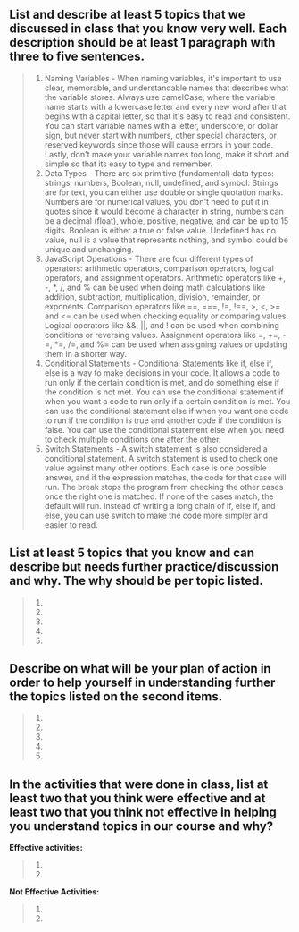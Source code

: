 ## List and describe at least 5 topics that we discussed in class that you know very well. Each description should be at least 1 paragraph with three to five sentences.
>   1. Naming Variables - When naming variables, it's important to use clear, memorable, and understandable names that describes what the variable stores. Always use camelCase, where the variable name starts with a lowercase letter and every new word after that begins with a capital letter, so that it's easy to read and consistent. You can start variable names with a letter, underscore, or dollar sign, but never start with numbers, other special characters, or reserved keywords since those will cause errors in your code. Lastly, don't make your variable names too long, make it short and simple so that its easy to type and remember.
>   2. Data Types - There are six primitive (fundamental) data types: strings, numbers, Boolean, null, undefined, and symbol. Strings are for text, you can either use double or single quotation marks. Numbers are for numerical values, you don't need to put it in quotes since it would become a character in string, numbers can be a decimal (float), whole, positive, negative, and can be up to 15 digits. Boolean is either a true or false value. Undefined has no value, null is a value that represents nothing, and symbol could be unique and unchanging. 
>   3. JavaScript Operations - There are four different types of operators: arithmetic operators, comparison operators, logical operators, and assignment operators. Arithmetic operators like +, -, *, /, and % can be used when doing math calculations like addition, subtraction, multiplication, division, remainder, or exponents. Comparison operators like ==, ===, !=, !==, >, <, >= and <= can be used when checking equality or comparing values. Logical operators like &&, ||, and ! can be used when combining conditions or reversing values. Assignment operators like =, +=, -=, *=, /=, and %= can be used when assigning values or updating them in a shorter way.
>   4. Conditional Statements - Conditional Statements like if, else if, else is a way to make decisions in your code. It allows a code to run only if the certain condition is met, and do something else if the condition is not met. You can use the conditional statement if when you want a code to run only if a certain condition is met. You can use the conditional statement else if when you want one code to run if the condition is true and another code if the condition is false. You can use the conditional statement else when you need to check multiple conditions one after the other.  
>   5. Switch Statements - A switch statement is also considered a conditional statement. A switch statement is used to check one value against many other options. Each case is one possible answer, and if the expression matches, the code for that case will run. The break stops the program from checking the other cases once the right one is matched. If none of the cases match, the default will run. Instead of writing a long chain of if, else if, and else, you can use switch to make the code more simpler and easier to read.
## List at least 5 topics that you know and can describe but needs further practice/discussion and why. The why should be per topic listed.
>   1. 
>   2. 
>   3. 
>   4. 
>   5. 
## Describe on what will be your plan of action in order to help yourself in understanding further the topics listed on the second items.
>   1. 
>   2. 
>   3. 
>   4. 
>   5. 
## In the activities that were done in class, list at least two that you think were effective and at least two that you think not effective in helping you understand topics in our course and why?
**Effective activities:**
>   1. 
>   2. 
**Not Effective Activities:**
>   1. 
>   2. 